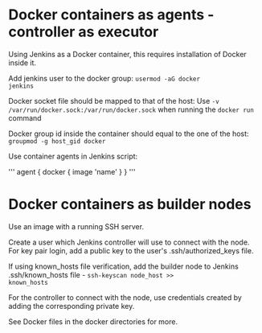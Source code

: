 # Docker containers as agents - controller as executor

Using Jenkins as a Docker container, this requires installation of Docker inside it.

Add jenkins user to the docker group: <code>usermod -aG docker jenkins</code>

Docker socket file should be mapped to that of the host:
Use <code>-v /var/run/docker.sock:/var/run/docker.sock</code> when running the <code>docker run</code> command

Docker group id inside the container should equal to the one of the host: <code>groupmod -g host_gid docker</code>

Use container agents in Jenkins script:

'''
agent {
    docker {
        image 'name'
    }
}
'''

# Docker containers as builder nodes

Use an image with a running SSH server.

Create a user which Jenkins controller will use to connect with the node.
For key pair login, add a public key to the user's .ssh/authorized_keys file.

If using known_hosts file verification, add the builder node to Jenkins .ssh/known_hosts file - <code>ssh-keyscan node_host >> known_hosts</code>

For the controller to connect with the node, use credentials created by adding the corresponding private key.

See Docker files in the docker directories for more.
